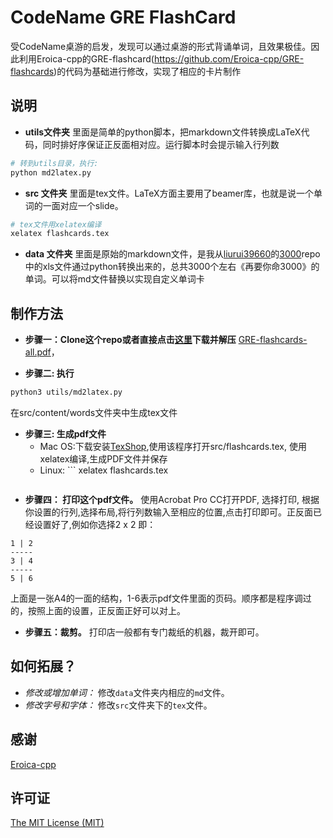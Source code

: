 CodeName GRE FlashCard
====
受CodeName桌游的启发，发现可以通过桌游的形式背诵单词，且效果极佳。因此利用Eroica-cpp的GRE-flashcard(https://github.com/Eroica-cpp/GRE-flashcards)的代码为基础进行修改，实现了相应的卡片制作

说明
----
* **utils文件夹** 里面是简单的python脚本，把markdown文件转换成LaTeX代码，同时排好序保证正反面相对应。运行脚本时会提示输入行列数
```Bash
# 转到utils目录，执行:
python md2latex.py
```

* **src 文件夹** 里面是tex文件。LaTeX方面主要用了beamer库，也就是说一个单词的一面对应一个slide。
```Bash
# tex文件用xelatex编译
xelatex flashcards.tex
```

* **data 文件夹** 里面是原始的markdown文件，是我从[liurui39660](https://github.com/liurui39660)的[3000](https://github.com/liurui39660/3000)repo中的xls文件通过python转换出来的，总共3000个左右《再要你命3000》的单词。可以将md文件替换以实现自定义单词卡

制作方法
----
* **步骤一：Clone这个repo或者直接点击[这里](https://github.com/cameron93lin/GRE-flashcards/archive/master.zip)下载并解压** [GRE-flashcards-all.pdf](https://github.com/cameron93lin/GRE-flashcards/raw/master/download/flashcards.pdf)，

* **步骤二: 执行**

```Bash
python3 utils/md2latex.py
```

在src/content/words文件夹中生成tex文件

* **步骤三: 生成pdf文件**
	* Mac OS:下载安装[TexShop](https://pages.uoregon.edu/koch/texshop/texshop-64/texshop.zip),使用该程序打开src/flashcards.tex, 使用xelatex编译,生成PDF文件并保存
	* Linux: ```
	xelatex flashcards.tex
	```

* **步骤四： 打印这个pdf文件。**
使用Acrobat Pro CC打开PDF, 选择打印, 根据你设置的行列,选择布局,将行列数输入至相应的位置,点击打印即可。正反面已经设置好了,例如你选择2 x 2 即：
```
1 | 2
-----
3 | 4
-----
5 | 6
```
上面是一张A4的一面的结构，1-6表示pdf文件里面的页码。顺序都是程序调过的，按照上面的设置，正反面正好可以对上。

* **步骤五：裁剪。** 打印店一般都有专门裁纸的机器，裁开即可。

如何拓展？
----
* *修改或增加单词：* 修改`data`文件夹内相应的`md`文件。
* *修改字号和字体：* 修改`src`文件夹下的`tex`文件。

感谢
----
[Eroica-cpp](https://github.com/Eroica-cpp)

许可证
---
[The MIT License (MIT)](https://mit-license.org/)
